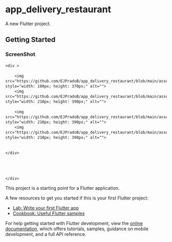 # app_delivery_restaurant

A new Flutter project.

## Getting Started
 
<!DOCTYPE html>
<html lang="en">
<head>
    <meta charset="UTF-8">
    <meta http-equiv="X-UA-Compatible" content="IE=edge">
    <meta name="viewport" content="width=device-width, initial-scale=1.0">
   
</head>
<body>
    <h3>ScreenShot</h3>
 
 
    <div >

        <img src="https://github.com/EJPradoB/app_delivery_restaurant/blob/main/assets/ImagenesGIT/delibery_img_1.png" style="width: 180px; height: 370px;" alt="">
        <img src="https://github.com/EJPradoB/app_delivery_restaurant/blob/main/assets/ImagenesGIT/2.png" style="width: 210px; height: 390px;" alt="">
    
        <img src="https://github.com/EJPradoB/app_delivery_restaurant/blob/main/assets/ImagenesGIT/3.png" style="width: 210px; height: 390px;" alt="">
        <img src="https://github.com/EJPradoB/app_delivery_restaurant/blob/main/assets/ImagenesGIT/4.png" style="width: 210px; height: 390px;" alt="">

        
    </div>
 
 
  
        
    </div>
</body>
</html>


This project is a starting point for a Flutter application.

A few resources to get you started if this is your first Flutter project:

- [Lab: Write your first Flutter app](https://docs.flutter.dev/get-started/codelab)
- [Cookbook: Useful Flutter samples](https://docs.flutter.dev/cookbook)

For help getting started with Flutter development, view the
[online documentation](https://docs.flutter.dev/), which offers tutorials,
samples, guidance on mobile development, and a full API reference.
